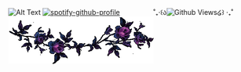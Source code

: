 ![Alt Text](https://github.com/magicaldoctor/magicaldoctor/blob/main/IMG_20250907_091955.png)
[![spotify-github-profile](https://spotify-github-profile.kittinanx.com/api/view?uid=31mwhcihbmswnvz3fny2bopk52lu&cover_image=true&theme=natemoo-re&show_offline=false&background_color=121212&interchange=false&bar_color=8969A3&bar_color_cover=false)](https://spotify-github-profile.kittinanx.com/api/view?uid=31mwhcihbmswnvz3fny2bopk52lu&redirect=true)
ㅤㅤㅤㅤㅤ˚₊‧꒰ა![Github Views](https://views.igorkowalczyk.dev/api/badge/magicaldoctor?color=purple&style=classic&format=long&label=¿)໒꒱ ‧₊˚
![Alt Text](https://github.com/magicaldoctor/magicaldoctor/blob/main/Tak%20berjudul710_20250802143329.png)
